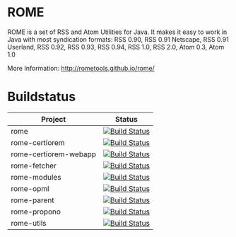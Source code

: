 # ROME

ROME is a set of RSS and Atom Utilities for Java. It makes it easy to work in Java with most syndication formats: RSS 0.90, RSS 0.91 Netscape, 
RSS 0.91 Userland, RSS 0.92, RSS 0.93, RSS 0.94, RSS 1.0, RSS 2.0, Atom 0.3, Atom 1.0

More Information: http://rometools.github.io/rome/

# Buildstatus

| Project               | Status                                                                                                                                                            |
| --------------------- | ----------------------------------------------------------------------------------------------------------------------------------------------------------------- |
| rome                  | [![Build Status](http://jenkins.patrick-gotthard.de/buildStatus/icon?job=rome)](http://jenkins.patrick-gotthard.de/job/rome/)                                     |
| rome-certiorem        | [![Build Status](http://jenkins.patrick-gotthard.de/buildStatus/icon?job=rome-certiorem)](http://jenkins.patrick-gotthard.de/job/rome-certiorem/)                 |
| rome-certiorem-webapp | [![Build Status](http://jenkins.patrick-gotthard.de/buildStatus/icon?job=rome-certiorem-webapp)](http://jenkins.patrick-gotthard.de/job/rome-certiorem-webapp/)   |
| rome-fetcher          | [![Build Status](http://jenkins.patrick-gotthard.de/buildStatus/icon?job=rome-fetcher)](http://jenkins.patrick-gotthard.de/job/rome-fetcher/)                     |
| rome-modules          | [![Build Status](http://jenkins.patrick-gotthard.de/buildStatus/icon?job=rome-modules)](http://jenkins.patrick-gotthard.de/job/rome-modules/)                     |
| rome-opml             | [![Build Status](http://jenkins.patrick-gotthard.de/buildStatus/icon?job=rome-opml)](http://jenkins.patrick-gotthard.de/job/rome-opml/)                           |
| rome-parent           | [![Build Status](http://jenkins.patrick-gotthard.de/buildStatus/icon?job=rome-parent)](http://jenkins.patrick-gotthard.de/job/rome-parent/)                       |
| rome-propono          | [![Build Status](http://jenkins.patrick-gotthard.de/buildStatus/icon?job=rome-propono)](http://jenkins.patrick-gotthard.de/job/rome-propono/)                     |
| rome-utils            | [![Build Status](http://jenkins.patrick-gotthard.de/buildStatus/icon?job=rome-utils)](http://jenkins.patrick-gotthard.de/job/rome-utils/)                         |